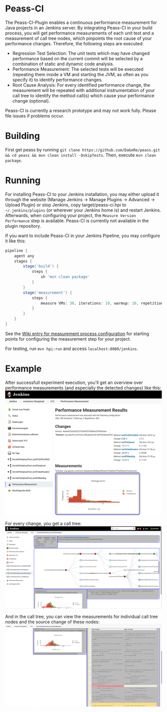 Peass-CI
===================

The Peass-CI-Plugin enables a continuous performance measurement for Java projects in an Jenkins server. By integrating Peass-CI in your build process, you will get performance measurements of each unit test and a measurement of call tree nodes, which pinpoints the root cause of your performance changes. Therefore, the following steps are executed:
- Regression Test Selection: The unit tests which may have changed performance based on the current commit will be selected by a combination of static and dynamic code analysis.
- Performance Measurement: The selected tests will be executed (repeating them inside a VM and starting the JVM, as often as you specify it) to identify performance changes.
- Root Cause Analysis: For every identified performance change, the measurement will be repeated with additional instrumentation of your call tree to identify the method call(s) which cause your performance change (optional).

Peass-CI is currently a research prototype and may not work fully. Please file issues if problems occur.

# Building

First get peass by running `git clone https://github.com/DaGeRe/peass.git && cd peass && mvn clean install -DskipTests`. Then, execute `mvn clean package`.

# Running

For installing Peass-CI to your Jenkins installation, you may either upload it through the website (Manage Jenkins -> Manage Plugins -> Advanced -> Upload Plugin) or stop Jenkins, copy target/peass-ci.hpi to `~/.jenkins/plugins` (or wherever your Jenkins home is) and restart Jenkins. Afterwards, when configuring your project, the `Measure Version Performance` step is available. Peass-CI is currently not available in the plugin repository.

If you want to include Peass-CI in your Jenkins Pipeline, you may configure it like this:

```groovy
pipeline {
    agent any
    stages {
        stage('build') {
            steps {
                sh 'mvn clean package'
            }
        }
        stage('measurement') {
            steps {
                measure VMs: 30, iterations: 10, warmup: 10, repetitions: 100000
            }
        }
    }
}
```
See the [Wiki entry for measurement process configuration](https://github.com/DaGeRe/peass/wiki/Configuration-of-Measurement-Processes) for starting points for configuring the measurement step for your project.

For testing, run `mvn hpi:run` and access `localhost:8080/jenkins`. 

# Example

After successfull experiment execution, you'll get an overview over performance measurements (and especially the detected changes) like this:
![Overview over Performance Measurements](graphs/demo1.png)

For every change, you get a call tree:
![Example Call Tree](graphs/demo2.png)

And in the call tree, you can view the measurements for individual call tree nodes and the source change of these nodes:
![Example Source Diff](graphs/demo3.png)
